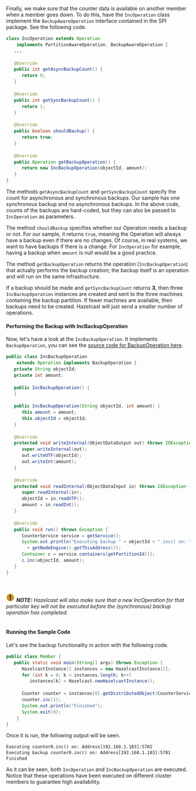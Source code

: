 
Finally, we make sure that the counter data is available on another member when a member goes down. To do this, have the `IncOperation` class implement the `BackupAwareOperation` interface contained in the SPI package. See the following code.

```java
class IncOperation extends Operation
	implements PartitionAwareOperation, BackupAwareOperation {
   ...   
   
   @Override
   public int getAsyncBackupCount() {
      return 0;
   }

   @Override
   public int getSyncBackupCount() {
      return 1;
   }

   @Override
   public boolean shouldBackup() {
      return true;
   }

   @Override
   public Operation getBackupOperation() {
      return new IncBackupOperation(objectId, amount);
   }
}
```

The methods `getAsyncBackupCount` and `getSyncBackupCount` specify the count for asynchronous and synchronous backups. Our sample has one synchronous backup and no asynchronous backups. In the above code, counts of the backups are hard-coded, but they can also be passed to `IncOperation` as parameters. 

The method `shouldBackup` specifies whether our Operation needs a backup or not. For our sample, it returns `true`, meaning the Operation will always have a backup even if there are no changes. Of course, in real systems, we want to have backups if there is a change. For `IncOperation` for example, having a backup when `amount` is null would be a good practice.

The method `getBackupOperation` returns the operation (`IncBackupOperation`) that actually performs the backup creation; the backup itself is an operation and will run on the same infrastructure. 

If a backup should be made and `getSyncBackupCount` returns **3**, then three `IncBackupOperation` instances are created and sent to the three machines containing the backup partition. If fewer machines are available, then backups need to be created. Hazelcast will just send a smaller number of operations. 

#### Performing the Backup with IncBackupOperation

Now, let's have a look at the `IncBackupOperation`. It implements `BackupOperation`, you can see the
[source code for BackupOperation here](https://github.com/hazelcast/hazelcast/blob/master/hazelcast/src/main/java/com/hazelcast/spi/BackupOperation.java).

```java
public class IncBackupOperation
	extends Operation implements BackupOperation {
   private String objectId;
   private int amount;

   public IncBackupOperation() {
   }

   public IncBackupOperation(String objectId, int amount) {
      this.amount = amount;
      this.objectId = objectId;
   }

   @Override
   protected void writeInternal(ObjectDataOutput out) throws IOException {
      super.writeInternal(out);
      out.writeUTF(objectId);
      out.writeInt(amount);
   }

   @Override
   protected void readInternal(ObjectDataInput in) throws IOException {
      super.readInternal(in);
      objectId = in.readUTF();
      amount = in.readInt();
   }

   @Override
   public void run() throws Exception {
      CounterService service = getService();
      System.out.println("Executing backup " + objectId + ".inc() on: " 
        + getNodeEngine().getThisAddress());
      Container c = service.containers[getPartitionId()];
      c.inc(objectId, amount);
   }
}
```
<br></br>
![image](../../images/NoteSmall.jpg) ***NOTE:*** *Hazelcast will also make sure that a new IncOperation for that particular key will not be executed before the (synchronous) backup operation has completed.*
<br></br>

#### Running the Sample Code

Let's see the backup functionality in action with the following code.

```java
public class Member {
   public static void main(String[] args) throws Exception {
      HazelcastInstance[] instances = new HazelcastInstance[2];
      for (int k = 0; k < instances.length; k++) 
         instances[k] = Hazelcast.newHazelcastInstance();
    
      Counter counter = instances[0].getDistributedObject(CounterService.NAME, "counter");
      counter.inc(1);
      System.out.println("Finished");
      System.exit(0);
    }
}
```

Once it is run, the following output will be seen.

```
Executing counter0.inc() on: Address[192.168.1.103]:5702
Executing backup counter0.inc() on: Address[192.168.1.103]:5701
Finished
```

As it can be seen, both `IncOperation` and `IncBackupOperation` are executed. Notice that these operations have been executed on different cluster members to guarantee high availability.

